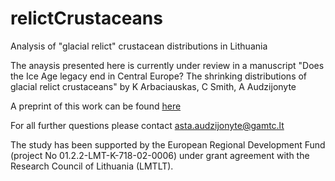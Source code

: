 # relictCrustaceans
Analysis of "glacial relict" crustacean distributions in Lithuania 

The anaysis presented here is currently under review in a manuscript "Does the Ice Age legacy end in Central Europe? The shrinking distributions of glacial relict crustaceans" by K Arbaciauskas, C Smith, A Audzijonyte

A preprint of this work can be found [here](https://www.biorxiv.org/content/10.1101/2022.11.23.517644v1.abstract)

For all further questions please contact asta.audzijonyte@gamtc.lt

The study has been supported by the European Regional Development Fund (project No 01.2.2-LMT-K-718-02-0006) under grant agreement with the Research Council of Lithuania (LMTLT).
